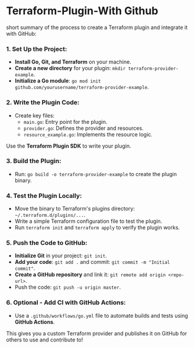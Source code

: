 # Terraform-Plugin-With Github
 short summary of the process to create a Terraform plugin and integrate it with GitHub:

### 1. **Set Up the Project**:
   - **Install Go, Git, and Terraform** on your machine.
   - **Create a new directory** for your plugin: `mkdir terraform-provider-example`.
   - **Initialize a Go module**: `go mod init github.com/yourusername/terraform-provider-example`.

### 2. **Write the Plugin Code**:
   - Create key files:
     - `main.go`: Entry point for the plugin.
     - `provider.go`: Defines the provider and resources.
     - `resource_example.go`: Implements the resource logic.
   
   Use the **Terraform Plugin SDK** to write your plugin.

### 3. **Build the Plugin**:
   - Run: `go build -o terraform-provider-example` to create the plugin binary.

### 4. **Test the Plugin Locally**:
   - Move the binary to Terraform's plugins directory: `~/.terraform.d/plugins/...`.
   - Write a simple Terraform configuration file to test the plugin.
   - Run `terraform init` and `terraform apply` to verify the plugin works.

### 5. **Push the Code to GitHub**:
   - **Initialize Git** in your project: `git init`.
   - **Add your code**: `git add .` and commit: `git commit -m "Initial commit"`.
   - **Create a GitHub repository** and link it: `git remote add origin <repo-url>`.
   - Push the code: `git push -u origin master`.

### 6. **Optional - Add CI with GitHub Actions**:
   - Use a `.github/workflows/go.yml` file to automate builds and tests using **GitHub Actions**.

This gives you a custom Terraform provider and publishes it on GitHub for others to use and contribute to!
